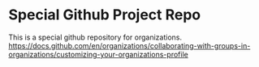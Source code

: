 # Special Github Project Repo

This is a special github repository for organizations. https://docs.github.com/en/organizations/collaborating-with-groups-in-organizations/customizing-your-organizations-profile
